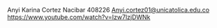 Anyi Karina Cortez Nacibar
408226
Anyi.cortez01@unicatolica.edu.co
https://www.youtube.com/watch?v=Izw7lzjDWNk
